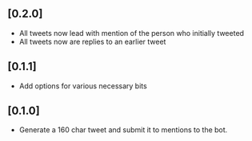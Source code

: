 ## [0.2.0]

* All tweets now lead with mention of the person who initially tweeted
* All tweets now are replies to an earlier tweet

## [0.1.1]

* Add options for various necessary bits

## [0.1.0]

* Generate a 160 char tweet and submit it to mentions to the bot.
